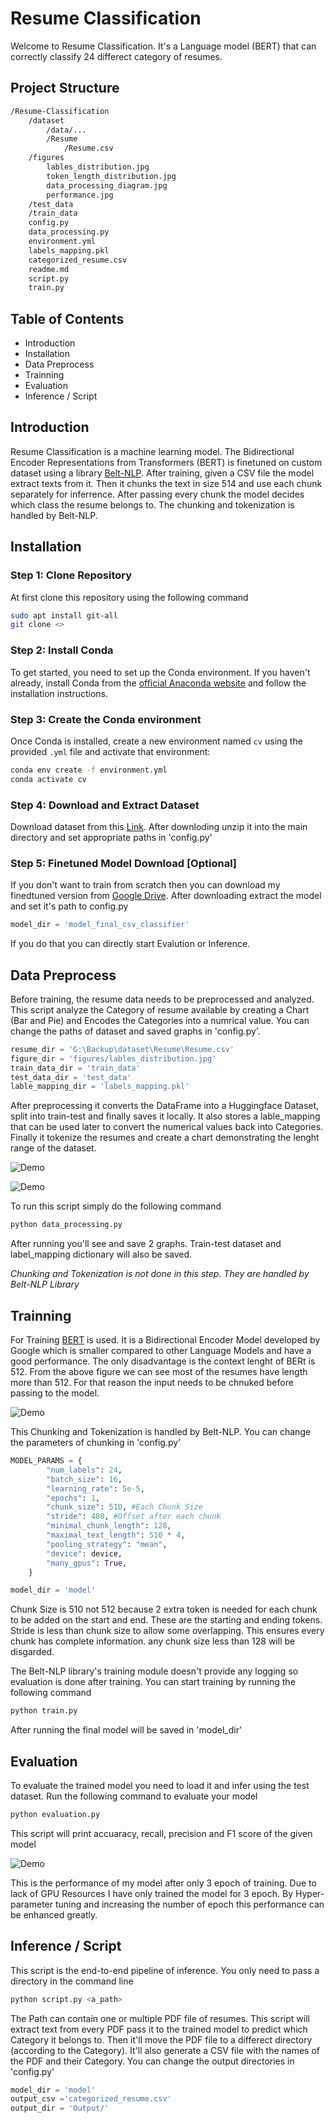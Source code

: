 # Resume Classification

Welcome to Resume Classification. It's a Language model (BERT) that can correctly classify 24 differect category of resumes. 

## Project Structure

```bash
/Resume-Classification
    /dataset
        /data/...
        /Resume
            /Resume.csv
    /figures
        lables_distribution.jpg
        token_length_distribution.jpg
        data_processing_diagram.jpg
        performance.jpg
    /test_data
    /train_data
    config.py
    data_processing.py
    environment.yml
    labels_mapping.pkl
    categorized_resume.csv
    readme.md
    script.py
    train.py
```

## Table of Contents

- Introduction
- Installation
- Data Preprocess
- Trainning
- Evaluation
- Inference / Script


## Introduction

Resume Classification is a machine learning model. The Bidirectional Encoder Representations from Transformers (BERT) is finetuned on custom dataset using a library [Belt-NLP](https://github.com/mim-solutions/bert_for_longer_texts). After training, given a CSV file the model extract texts from it. Then it chunks the text in size 514 and use each chunk separately for inferrence. After passing every chunk the model decides which class the resume belongs to. The chunking and tokenization is handled by Belt-NLP.

## Installation

### Step 1: Clone Repository

At first clone this repository using the following command

```bash
sudo apt install git-all
git clone <>
```

### Step 2: Install Conda

To get started, you need to set up the Conda environment. If you haven't already, install Conda from the [official Anaconda website](https://www.anaconda.com/products/distribution) and follow the installation instructions.

### Step 3: Create the Conda environment

Once Conda is installed, create a new environment named `cv` using the provided `.yml` file and activate that environment:

```bash
conda env create -f environment.yml
conda activate cv
```

### Step 4: Download and Extract Dataset

Download dataset from this [Link](https://drive.google.com/file/d/1S_QL3ELp1scyBIxGg52iuxBjeO1UAyRV/view). After downloding unzip it into the main directory and set appropriate paths in 'config.py'

### Step 5: Finetuned Model Download [Optional]

If you don't want to train from scratch then you can download my finedtuned version from [Google Drive](https://drive.google.com/file/d/1AL4-xOmiJE4w2dUr50-otqxtZqx3HWHr/view?usp=sharing). After downloading extract the model and set it's path to config.py

```python
model_dir = 'model_final_csv_classifier'
```
If you do that you can directly start Evalution or Inference.



## Data Preprocess

Before training, the resume data needs to be preprocessed and analyzed. This script analyze the Category of resume available by creating a Chart (Bar and Pie) and Encodes the Categories into a numrical value. You can change the paths of dataset and saved graphs in 'config.py'.

```python
resume_dir = 'G:\Backup\dataset\Resume\Resume.csv'
figure_dir = 'figures/lables_distribution.jpg'
train_data_dir = 'train_data'
test_data_dir = 'test_data'
lable_mapping_dir = 'labels_mapping.pkl'
```
 After preprocessing it converts the DataFrame into a Huggingface Dataset, split into train-test and finally saves it locally. It also stores a lable_mapping that can be used later to convert the numerical values back into Categories. Finally it tokenize the resumes and create a chart demonstrating the lenght range of the dataset.

 ![Demo](.\figures\lables_distribution.jpg)

 ![Demo](.\figures\token_length_distribution.jpg)

 To run this script simply do the following command

 ```bash
 python data_processing.py
 ```

After running you'll see and save 2 graphs. Train-test dataset and label_mapping dictionary will also be saved.

*Chunking and Tokenization is not done in this step. They are handled by Belt-NLP Library*

## Trainning

For Training [BERT](https://huggingface.co/google-bert/bert-base-uncased) is used. It is a Bidirectional Encoder Model developed by Google which is smaller compared to other Language Models and have a good performance. The only disadvantage is the context lenght of BERt is 512. From the above figure we can see most of the resumes have length more than 512. For that reason the input needs to be chnuked before passing to the model.

![Demo](.\figures\data_processing_diagram.jpg)

This Chunking and Tokenization is handled by Belt-NLP. You can change the parameters of chunking in 'config.py'

```python
MODEL_PARAMS = {
        "num_labels": 24,
        "batch_size": 16,
        "learning_rate": 5e-5,
        "epochs": 1,
        "chunk_size": 510, #Each Chunk Size
        "stride": 480, #Offset after each chunk
        "minimal_chunk_length": 128,
        "maximal_text_length": 510 * 4,
        "pooling_strategy": "mean",
        "device": device,
        "many_gpus": True,
    }

model_dir = 'model'
```

Chunk Size is 510 not 512 because 2 extra token is needed for each chunk to be added on the start and end. These are the starting and ending tokens. Stride is less than chunk size to allow some overlapping. This ensures every chunk has complete information. any chunk size less than 128 will be disgarded.

The Belt-NLP library's training module doesn't provide any logging so evaluation is done after training. You can start training by running the following command

```bash
python train.py
```

After running the final model will be saved in 'model_dir'

## Evaluation
To evaluate the trained model you need to load it and infer using the test dataset. Run the following command to evaluate your model
```bash
python evaluation.py
```
This script will print accuaracy, recall, precision and F1 score of the given model

![Demo](.\figures\performance.png)

This is the performance of my model after only 3 epoch of training. Due to lack of GPU Resources I have only trained the model for 3 epoch. By Hyper-parameter tuning and increasing the number of epoch this performance can be enhanced greatly. 
## Inference / Script

This script is the end-to-end pipeline of inference. You only need to pass a directory in the command line 

```bash
python script.py <a_path>
```

The Path can contain one or multiple PDF file of resumes. This script will extract text from every PDF pass it to the trained model to predict which Category it belongs to. Then it'll move the PDF file to a differect directory (according to the Category). It'll also generate a CSV file with the names of the PDF and their Category. You can change the output directories in 'config.py'

```python
model_dir = 'model'
output_csv ='categorized_resume.csv'
output_dir = 'Output/'
```
